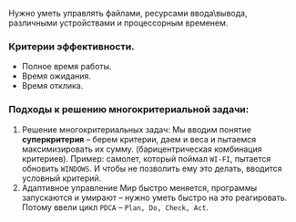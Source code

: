 Нужно уметь управлять файлами, ресурсами ввода\вывода, различными устройствами и процессорным временем.
### Критерии эффективности.
- Полное время работы.
- Время ожидания. 
- Время отклика.
### Подходы к решению многокритериальной задачи:
1. Решение многокритериальных задач: 
	Мы вводим понятие **суперкритерия** – берем критерии, даем и веса и пытаемся максимизировать их сумму. (барицентрическая комбинация критериев). 
	Пример: самолет, который поймал `WI-FI`, пытается обновить `WINDOWS`. И чтобы не позволить ему это делать, вводится условный критерий.
1. Адаптивное управление
Мир быстро меняется, программы запускаются и умирают – нужно уметь быстро на это реагировать. Потому ввели цикл `PDCA` – `Plan, Do, Check, Act`.
